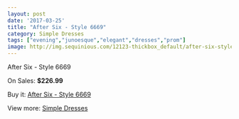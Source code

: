 ```yaml
---
layout: post
date: '2017-03-25'
title: "After Six - Style 6669"
category: Simple Dresses
tags: ["evening","junoesque","elegant","dresses","prom"]
image: http://img.sequinious.com/12123-thickbox_default/after-six-style-6669.jpg
---
```

After Six - Style 6669

On Sales: **$226.99**
<a href="https://www.sequinious.com/simple-dresses/5648-after-six-style-6669.html"><amp-img layout="responsive" width="600" height="600" src="//img.sequinious.com/12123-thickbox_default/after-six-style-6669.jpg" alt="After Six - Style 6669 0" /></a>
<a href="https://www.sequinious.com/simple-dresses/5648-after-six-style-6669.html"><amp-img layout="responsive" width="600" height="600" src="//img.sequinious.com/12124-thickbox_default/after-six-style-6669.jpg" alt="After Six - Style 6669 1" /></a>

Buy it: [After Six - Style 6669](https://www.sequinious.com/simple-dresses/5648-after-six-style-6669.html "After Six - Style 6669")

View more: [Simple Dresses](https://www.sequinious.com/5-simple-dresses "Simple Dresses")